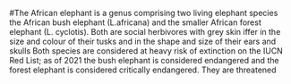 #The African elephant is a genus comprising two living elephant species  the African bush elephant (L.africana) and the smaller African forest elephant (L. cyclotis). Both are social herbivores with grey skin iffer in the size and colour of their tusks and in the shape and size of their ears and skulls Both species are considered at heavy risk of extinction on the IUCN Red List; as of 2021 the bush elephant is considered endangered and the forest elephant is considered critically endangered. They are threatened